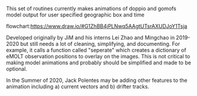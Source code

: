 This set of routines currently makes animations of doppio and gomofs model output for user specified geographic box and time

flowchart:https://www.draw.io/#G1ZhBB4jPLNwq5AAgtUTsrAXUDJoY1Tsja

Developed originally by JiM and his interns Lei Zhao and Mingchao in 2019-2020 but still needs a lot of cleaning, simplifying, and documenting.  For example, it calls a function called "seperate" which creates a dictionary of eMOLT observation positions to overlay on the images. This is not critical to making model animations and probably should be simplified and made to be optional.

In the Summer of 2020, Jack Polentes may be adding other features to the animation including a) current vectors and b) drifter tracks.
